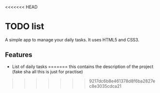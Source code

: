 <<<<<<< HEAD
# TODO list
A simple app to manage your daily tasks.
It uses HTML5 and CSS3.
## Features
* List of daily tasks
=======
this contains the description of the project (fake sha all this is just for practise)
>>>>>>> 9217dc6b8e461378d8f6ba2827ec8e3035cdca21
